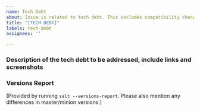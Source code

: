 ```yaml
---
name: Tech Debt
about: Issue is related to tech debt. This includes compatibility changes for newer versions of software and OSes that salt interacts with.
title: "[TECH DEBT]"
labels: tech-debt
assignees: ''

---
```


### Description of the tech debt to be addressed, include links and screenshots

### Versions Report
(Provided by running `salt --versions-report`. Please also mention any differences in master/minion versions.)
